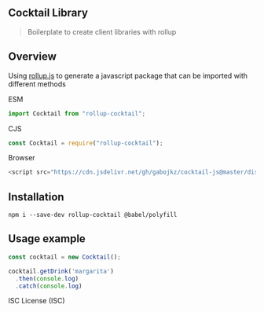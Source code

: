 ## Cocktail Library

> Boilerplate to create client libraries with rollup

## Overview

Using [rollup.js](https://rollupjs.org/guide/en/) to generate a javascript package
that can be imported with different methods

ESM 
```javascript
import Cocktail from "rollup-cocktail";
```
CJS
```javascript
const Cocktail = require("rollup-cocktail");
```
Browser
```javascript
<script src="https://cdn.jsdelivr.net/gh/gabojkz/cocktail-js@master/dist/cocktail.min.js"></script>
```

## Installation
```
npm i --save-dev rollup-cocktail @babel/polyfill
```

## Usage example

```javascript
const cocktail = new Cocktail();

cocktail.getDrink('margarita')
  .then(console.log)
  .catch(console.log)
```

ISC License (ISC)